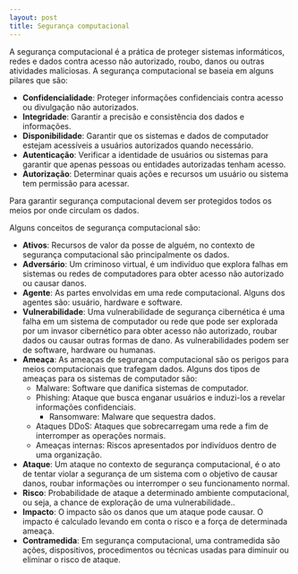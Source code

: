 ```yaml
---
layout: post
title: Segurança computacional
---
```


A segurança computacional é a prática de proteger sistemas informáticos, redes e dados contra acesso não autorizado, roubo, danos ou outras atividades maliciosas. A segurança computacional se baseia em alguns pilares que são:
* **Confidencialidade**: Proteger informações confidenciais contra acesso ou divulgação não autorizados.
* **Integridade**: Garantir a precisão e consistência dos dados e informações. 
* **Disponibilidade**: Garantir que os sistemas e dados de computador estejam acessíveis a usuários autorizados quando necessário. 
* **Autenticação**: Verificar a identidade de usuários ou sistemas para garantir que apenas pessoas ou entidades autorizadas tenham acesso. 
* **Autorização**: Determinar quais ações e recursos um usuário ou sistema tem permissão para acessar. 

Para garantir segurança computacional devem ser protegidos todos os meios por onde circulam os dados.

Alguns conceitos de segurança computacional são:
* **Ativos**: Recursos de valor da posse de alguém, no contexto de segurança computacional são principalmente os dados.
* **Adversário**: Um criminoso virtual, é um indivíduo que explora falhas em sistemas ou redes de computadores para obter acesso não autorizado ou causar danos.
* **Agente**: As partes envolvidas em uma rede computacional. Alguns dos agentes são: usuário, hardware e software.
* **Vulnerabilidade**: Uma vulnerabilidade de segurança cibernética é uma falha em um sistema de computador ou rede que pode ser explorada por um invasor cibernético para obter acesso não autorizado, roubar dados ou causar outras formas de dano. As vulnerabilidades podem ser de software, hardware ou humanas.
* **Ameaça**: As ameaças de segurança computacional são os perigos para meios computacionais que trafegam dados. Alguns dos tipos de ameaças para os sistemas de computador são: 
    * Malware: Software que danifica sistemas de computador.
    * Phishing: Ataque que busca enganar usuários e induzi-los a revelar informações confidenciais.
        * Ransomware: Malware que sequestra dados.
    * Ataques DDoS: Ataques que sobrecarregam uma rede a fim de  interromper as operações normais.
    * Ameaças internas: Riscos apresentados por indivíduos dentro de uma organização.
* **Ataque**: Um ataque no contexto de segurança computacional, é o ato de tentar violar a segurança de um sistema com o objetivo de causar danos, roubar informações ou interromper o seu funcionamento normal.
* **Risco**: Probabilidade de ataque a determinado ambiente computacional, ou seja, a chance de exploração de uma vulnerabilidade..
* **Impacto**: O impacto são os danos que um ataque pode causar. O impacto é calculado levando em conta o risco e a força de determinada ameaça.
* **Contramedida**: Em segurança computacional, uma contramedida são ações, dispositivos, procedimentos ou técnicas usadas para diminuir ou eliminar o risco de ataque.	 
